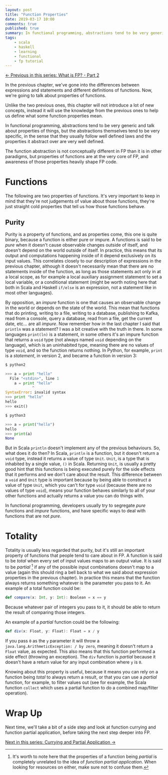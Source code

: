 ```yaml
---
layout: post
title: "Function Properties"
date: 2019-03-17 10:00
comments: true
published: true
summary: In functional programming, abstractions tend to be very generic and talk about properties of things
tags:
    - scala
    - haskell
    - learning
    - functional
    - fp tutorial
---
```


<span class="prev">[← Previous in this series: What is FP? - Part 2](/articles/What-is-FP-Part2/)</span>

In the previous chapter, we've gone into the differences between expressions
and statements and different definitions of functions.
Now, we're going to talk about properties of functions.

Unlike the two previous ones, this chapter will not introduce a lot of new concepts,
instead it will use the knowledge from the previous ones to help us define what some
function properties mean.

In functional programming, abstractions tend to be very generic and talk about
properties of things, but the abstractions themselves tend to be very
specific, in the sense that they usually follow well defined laws and the
properties it abstract over are very well defined.

The function abstraction is not conceptually different in FP than it is in
other paradigms, but properties of functions are at the very core of FP, and
awareness of those properties heavily shape FP code.

# Functions

The following are two properties of functions. It's very important to keep
in mind that they're not judgements of value about those functions, they're
just straight cold properties that tell us how those functions behave.

## Purity

Purity is a property of functions, and as properties come, this one is quite
binary, because a function is either pure or impure.
A functions is said to be _pure_ when it doesn't cause observable changes
outside of itself, and doesn't depend on the world outside of itself. In practice,
this means that its output and computations happening inside of it depend
exclusively on its input values. This correlates closely to our description of
expressions in the previous chapter, although it doesn't necessarily mean that
there are no statements inside of the function, as long as those statements
act only in at a local scope, as for example a local auxiliary assignment
statement to set a local variable, or a conditional statement (might be worth
noting here that both in Scala and Haskell `if/else` is an expression, not a
statement like in most other languages).

By opposition, an _impure_ function is one that causes an observable change in
the world or depends on the state of the world. This mean that functions that
do printing, writing to a file, writing to a database, publishing to Kafka,
read from a console, query a database, read from a file, get the current date,
etc... are all _impure_. Now remember how in the last chapter I said that
`println` was a statement? I was a bit creative with the truth in there. In
some languages `print(ln)` is a statement, in some others it's an impure
function that returns a `void` type (not always named `void` depending on the
language), which is an uninhabited type, meaning there are no values of type
`void`, and so the function returns nothing.
In Python, for example, `print` is a _statement_, in version 2, and became a
function in version 3:

```python
$ python2

>>> a = print "hello"
  File "<stdin>", line 1
    a = print "hello"
            ^
SyntaxError: invalid syntax
>>> print "hello"
hello
>>> exit()

$ python3

>>> a = print("hello")
hello
>>> print(a)
None
```

But in Scala `println` doesn't implement any of the previous behaviours. So,
what does it do then? In Scala, `println` is a function, but it doesn't return
a `void` type, instead it returns a value of type `Unit`. `Unit`, is a type
that is inhabited by a single value, `()` in Scala. Returning `Unit`, is usually
a pretty good hint that this functions is being executed purely for the side effects
that it performs and we don't care about the result. This difference between a
`void` and `Unit` type is important because by being able to construct a value
of type `Unit`, which you can't for type `void` (because there are no values
of type `void`), means your function behaves similarly to all of your other
functions and actually returns a value you can do things with.

In functional programming, developers usually try to segregate _pure_
functions and _impure_ functions, and have specific ways to deal with
functions that are not _pure_.

# Totality

Totality is usually less regarded that purity, but it's still an important
property of functions that people tend to care about in FP. A function is said
to be _total_ when every set of input values maps to an output value. It is
said to be _partial_ [^1] if any of the possible input combinations doesn't map to
a value (again this should ring a bell back to what we said about expression
properties in the previous chapter).
In practice this means that the function always returns something whatever is
the parameter you pass to it. An example of a total function could be:

```scala
def compare(x: Int, y: Int): Boolean = x == y
```

Because whatever pair of integers you pass to it, it should be able to return
the result of comparing those integers.

An example of a _partial_ function could be the following:

```scala
def div(x: Float, y: Float): Float = x / y
```

If you pass `0` as the `y` parameter it will throw a
`java.lang.ArithmeticException: / by zero`, meaning it doesn't return a
`Float` value, as expected. This also means that this function performed a
side effect (throwing an exception). The `div` function is _partial_ because it
doesn't have a return value for any input combination where `y` is `0`.

Knowing about this property is useful, because it means you can rely on a
function being _total_ to always return a result, or that you can use a
_partial_ function, for example, to filter values out (see for example, the
Scala function `collect` which uses a partial function to do a combined
map/filter operation).


# Wrap Up

Next time, we'll take a bit of a side step and look at function currying and
function partial application, before taking the next step deeper into FP.

<span class="next">[Next in this series: Currying and Partial Application →](/articles/Currying-and-Partial-Application/)</span>

[^1]: It's worth to note here that the properties of a function being _partial_ is completely unrelated to the idea of _function partial application_. When looking for resources on either, make sure not to confuse them.
